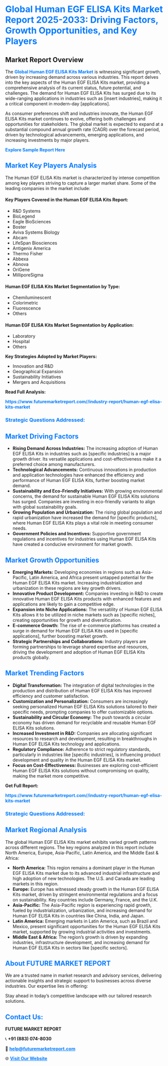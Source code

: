 <h1 style="color: #007BFF;">Global Human EGF ELISA Kits Market Report 2025-2033: Driving Factors, Growth Opportunities, and Key Players</h1>

<section id="overview">
<h2>Market Report Overview</h2>
<p>The <a href="https://www.futuremarketreport.com//industry-report/human-egf-elisa-kits-market" style="color: #007BFF; text-decoration: none;"><strong>Global Human EGF ELISA Kits Market</strong></a> is witnessing significant growth, driven by increasing demand across various industries. This report delves into the key aspects of the Human EGF ELISA Kits market, providing a comprehensive analysis of its current status, future potential, and challenges. The demand for Human EGF ELISA Kits has surged due to its wide-ranging applications in industries such as [insert industries], making it a critical component in modern-day [applications].</p>
<p>As consumer preferences shift and industries innovate, the Human EGF ELISA Kits market continues to evolve, offering both challenges and opportunities for stakeholders. The global market is expected to expand at a substantial compound annual growth rate (CAGR) over the forecast period, driven by technological advancements, emerging applications, and increasing investments by major players.</p>
</section>

<section id="overview">
<p><a href="https://www.futuremarketreport.com//request-sample/reportId=79351" style="color: #007BFF; text-decoration: none;"><strong>Explore Sample Report Here</strong></a></p>
</section>

<section id="key-players">
<h2 style="color: #007BFF;">Market Key Players Analysis</h2>
<p>The Human EGF ELISA Kits market is characterized by intense competition among key players striving to capture a larger market share. Some of the leading companies in the market include:</p>
<h4>Key Players Covered in the Human EGF ELISA Kits Report:</h4>
<ul><li>R&amp;D Systems</li><li>BioLegend</li><li>Eagle BioSciences</li><li>Boster</li><li>Aviva Systems Biology</li><li>Abcam</li><li>LifeSpan Biosciences</li><li>Antigenix America</li><li>Thermo Fisher</li><li>Abbexa</li><li>Abnova</li><li>OriGene</li><li>MilliporeSigma</li></ul>
<h4>Human EGF ELISA Kits Market Segmentation by Type:</h4>
<ul><li>Chemiluminescent</li><li>Colorimetric</li><li>Fluorescence</li><li>Others</li></ul>

<h4>Human EGF ELISA Kits Market Segmentation by Application:</h4>
<ul><li>Laboratory</li><li>Hospital</li><li>Others</li></ul>
<p><strong>Key Strategies Adopted by Market Players:</strong></p>
<ul>
<li>Innovation and R&D</li>
<li>Geographical Expansion</li>
<li>Sustainability Initiatives</li>
<li>Mergers and Acquisitions</li>
</ul>
</section>

<section>
<p><strong>Read Full Analysis: </strong></p><a href="https://www.futuremarketreport.com//industry-report/human-egf-elisa-kits-market" style="color: #007BFF; text-decoration: none;"><strong>https://www.futuremarketreport.com//industry-report/human-egf-elisa-kits-market</strong></a>
<h3 style="color: #007BFF;">Strategic Questions Addressed:</h3>
</section>

<section id="driving-factors">
<h2 style="color: #007BFF;">Market Driving Factors</h2>
<ul>
<li><strong>Rising Demand Across Industries:</strong> The increasing adoption of Human EGF ELISA Kits in industries such as [specific industries] is a major growth driver. Its versatile applications and cost-effectiveness make it a preferred choice among manufacturers.</li>
<li><strong>Technological Advancements:</strong> Continuous innovations in production and application technologies have enhanced the efficiency and performance of Human EGF ELISA Kits, further boosting market demand.</li>
<li><strong>Sustainability and Eco-Friendly Initiatives:</strong> With growing environmental concerns, the demand for sustainable Human EGF ELISA Kits solutions has surged. Companies are investing in eco-friendly variants to align with global sustainability goals.</li>
<li><strong>Growing Population and Urbanization:</strong> The rising global population and rapid urbanization have increased the demand for [specific products], where Human EGF ELISA Kits plays a vital role in meeting consumer needs.</li>
<li><strong>Government Policies and Incentives:</strong> Supportive government regulations and incentives for industries using Human EGF ELISA Kits have created a conducive environment for market growth.</li>
</ul>
</section>

<section id="growth-opportunities">
<h2 style="color: #007BFF;">Market Growth Opportunities</h2>
<ul>
<li><strong>Emerging Markets:</strong> Developing economies in regions such as Asia-Pacific, Latin America, and Africa present untapped potential for the Human EGF ELISA Kits market. Increasing industrialization and urbanization in these regions are key growth drivers.</li>
<li><strong>Innovative Product Development:</strong> Companies investing in R&D to create innovative Human EGF ELISA Kits products with enhanced features and applications are likely to gain a competitive edge.</li>
<li><strong>Expansion into Niche Applications:</strong> The versatility of Human EGF ELISA Kits allows it to be utilized in niche markets such as [specific niches], creating opportunities for growth and diversification.</li>
<li><strong>E-commerce Growth:</strong> The rise of e-commerce platforms has created a surge in demand for Human EGF ELISA Kits used in [specific applications], further boosting market growth.</li>
<li><strong>Strategic Partnerships and Collaborations:</strong> Industry players are forming partnerships to leverage shared expertise and resources, driving the development and adoption of Human EGF ELISA Kits products globally.</li>
</ul>
</section>

<section id="trending-factors">
<h2 style="color: #007BFF;">Market Trending Factors</h2>
<ul>
<li><strong>Digital Transformation:</strong> The integration of digital technologies in the production and distribution of Human EGF ELISA Kits has improved efficiency and customer satisfaction.</li>
<li><strong>Customization and Personalization:</strong> Consumers are increasingly seeking personalized Human EGF ELISA Kits solutions tailored to their specific needs, prompting companies to offer customizable options.</li>
<li><strong>Sustainability and Circular Economy:</strong> The push towards a circular economy has driven demand for recyclable and reusable Human EGF ELISA Kits solutions.</li>
<li><strong>Increased Investment in R&D:</strong> Companies are allocating significant resources to research and development, resulting in breakthroughs in Human EGF ELISA Kits technology and applications.</li>
<li><strong>Regulatory Compliance:</strong> Adherence to strict regulatory standards, particularly in industries like [specific industries], is influencing product development and quality in the Human EGF ELISA Kits market.</li>
<li><strong>Focus on Cost-Effectiveness:</strong> Businesses are exploring cost-efficient Human EGF ELISA Kits solutions without compromising on quality, making the market more competitive.</li>
</ul>
</section>

<section>
<p><strong>Get Full Report: </strong></p><a href="https://www.futuremarketreport.com//industry-report/human-egf-elisa-kits-market" style="color: #007BFF; text-decoration: none;"><strong>https://www.futuremarketreport.com//industry-report/human-egf-elisa-kits-market</strong></a>
<h3 style="color: #007BFF;">Strategic Questions Addressed:</h3>
</section>


<section id="regional-analysis">
<h2 style="color: #007BFF;">Market Regional Analysis</h2>
<p>The global Human EGF ELISA Kits market exhibits varied growth patterns across different regions. The key regions analyzed in this report include North America, Europe, Asia-Pacific, Latin America, and the Middle East & Africa:</p>
<ul>
<li><strong>North America:</strong> This region remains a dominant player in the Human EGF ELISA Kits market due to its advanced industrial infrastructure and high adoption of new technologies. The U.S. and Canada are leading markets in this region.</li>
<li><strong>Europe:</strong> Europe has witnessed steady growth in the Human EGF ELISA Kits market, driven by stringent environmental regulations and a focus on sustainability. Key countries include Germany, France, and the U.K.</li>
<li><strong>Asia-Pacific:</strong> The Asia-Pacific region is experiencing rapid growth, fueled by industrialization, urbanization, and increasing demand for Human EGF ELISA Kits in countries like China, India, and Japan.</li>
<li><strong>Latin America:</strong> Emerging markets in Latin America, such as Brazil and Mexico, present significant opportunities for the Human EGF ELISA Kits market, supported by growing industrial activities and investments.</li>
<li><strong>Middle East & Africa:</strong> The region’s growth is driven by expanding industries, infrastructure development, and increasing demand for Human EGF ELISA Kits in sectors like [specific sectors].</li>
</ul>
</section>

<footer>
<h2 style="color: #007BFF;">About FUTURE MARKET REPORT</h2>
<p>We are a trusted name in market research and advisory services, delivering actionable insights and strategic support to businesses across diverse industries. Our expertise lies in offering:</p>

<p>Stay ahead in today’s competitive landscape with our tailored research solutions.</p>

<h2 style="color: #007BFF;">Contact Us:</h2>
<p><strong>FUTURE MARKET REPORT</strong></p>
<p>📞 <strong>+91 (883) 074-8030</strong></p>
<p>📧 <strong><a href="mailto:help@futuremarketreport.com" style="color: #007BFF;">help@futuremarketreport.com</a></strong></p>
<p>🌐 <strong><a href="https://www.futuremarketreport.com/" style="color: #007BFF;">Visit Our Website</a></strong></p>
</footer>